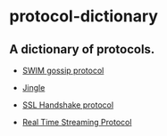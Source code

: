 # protocol-dictionary
## A dictionary of protocols.

   - [SWIM gossip protocol](https://www.cs.cornell.edu/~asdas/research/dsn02-swim.pdf)
   
   - [Jingle](http://xmpp.org/extensions/xep-0166.html)
   
   - [SSL Handshake protocol](http://www.pierobon.org/ssl/ch2/hand.htm)	
   - [Real Time Streaming Protocol](https://en.wikipedia.org/wiki/Real_Time_Streaming_Protocol)


